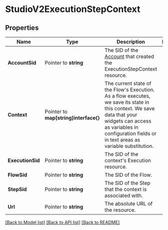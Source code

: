 # StudioV2ExecutionStepContext

## Properties

Name | Type | Description | Notes
------------ | ------------- | ------------- | -------------
**AccountSid** | Pointer to **string** | The SID of the [Account](https://www.twilio.com/docs/iam/api/account) that created the ExecutionStepContext resource. |
**Context** | Pointer to **map[string]interface{}** | The current state of the Flow's Execution. As a flow executes, we save its state in this context. We save data that your widgets can access as variables in configuration fields or in text areas as variable substitution. |
**ExecutionSid** | Pointer to **string** | The SID of the context's Execution resource. |
**FlowSid** | Pointer to **string** | The SID of the Flow. |
**StepSid** | Pointer to **string** | The SID of the Step that the context is associated with. |
**Url** | Pointer to **string** | The absolute URL of the resource. |

[[Back to Model list]](../README.md#documentation-for-models) [[Back to API list]](../README.md#documentation-for-api-endpoints) [[Back to README]](../README.md)


